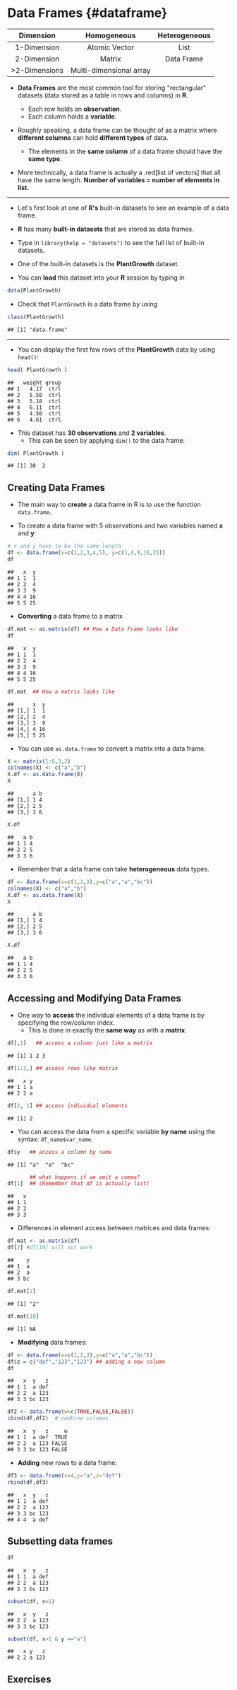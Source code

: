 # Data Frames {#dataframe}



|     Dimension     |         Homogeneous         |   Heterogeneous   |
|:-----------------:|:---------------------------:|:-----------------:|
|    1-Dimension    |        Atomic Vector        |       List        |
|    2-Dimension    |           Matrix            |    Data Frame     |
|   >2-Dimensions   |   Multi-dimensional array   |                   |

* **Data Frames** are the most common tool for storing "rectangular" datasets (data stored as a table in rows and columns) in **R**.
    + Each row holds an **observation**.
    + Each column holds a **variable**.

* Roughly speaking, a data frame can be thought of as a matrix where 
**different columns** can hold **different types** of data.
    + The elements in the **same column** of a data frame should have the **same type**. 


* More technically, a data frame is actually a .red[list of vectors] that all 
have the same length. **Number of variables = number of elements in list.**

---

* Let's first look at one of **R's** built-in datasets to see an example of a data frame.

* **R** has many **built-in datasets** that are stored as data frames.

* Type in `library(help = "datasets")` to see the full list of built-in
datasets.

* One of the built-in datasets is the **PlantGrowth** dataset.

* You can **load** this dataset into your **R** session by typing in

```r
data(PlantGrowth)
```

* Check that `PlantGrowth` is a data frame by using

```r
class(PlantGrowth)
```

```
## [1] "data.frame"
```

---

* You can display the first few rows of the **PlantGrowth** data by using `head()`:

```r
head( PlantGrowth )
```

```
##   weight group
## 1   4.17  ctrl
## 2   5.58  ctrl
## 3   5.18  ctrl
## 4   6.11  ctrl
## 5   4.50  ctrl
## 6   4.61  ctrl
```

* This dataset has **30 observations** and **2 variables**.
    + This can be seen by applying `dim()` to the data frame: 

```r
dim( PlantGrowth )
```

```
## [1] 30  2
```


## Creating Data Frames

* The main way to **create** a data frame in R is to use the function `data.frame`.

* To create a data frame with 5 observations and two variables named **x** and **y**:

```r
# x and y have to be the same length
df <- data.frame(x=c(1,2,3,4,5), y=c(1,4,9,16,25))
df
```

```
##   x  y
## 1 1  1
## 2 2  4
## 3 3  9
## 4 4 16
## 5 5 25
```

* **Converting** a data frame to a matrix


```r
df.mat <- as.matrix(df) ## How a Data Frame looks like  
df
```

```
##   x  y
## 1 1  1
## 2 2  4
## 3 3  9
## 4 4 16
## 5 5 25
```

```r
df.mat  ## How a matrix looks like
```

```
##      x  y
## [1,] 1  1
## [2,] 2  4
## [3,] 3  9
## [4,] 4 16
## [5,] 5 25
```


* You can use `as.data.frame` to convert a matrix into a data frame. 


```r
X <- matrix(1:6,3,2) 
colnames(X) <- c("a","b")
X.df <- as.data.frame(X)
X
```

```
##      a b
## [1,] 1 4
## [2,] 2 5
## [3,] 3 6
```

```r
X.df
```

```
##   a b
## 1 1 4
## 2 2 5
## 3 3 6
```

* Remember that a data frame can take **heterogeneous** data types.

```r
df <- data.frame(x=c(1,2,3),y=c("a","a","bc"))
colnames(X) <- c("a","b")
X.df <- as.data.frame(X)
X
```

```
##      a b
## [1,] 1 4
## [2,] 2 5
## [3,] 3 6
```

```r
X.df
```

```
##   a b
## 1 1 4
## 2 2 5
## 3 3 6
```


## Accessing and Modifying Data Frames

* One way to **access** the individual elements of a data frame is by specifying the row/column index. 
    + This is done in exactly the **same way** as with a **matrix**.


```r
df[,1]   ## access a column just like a matrix
```

```
## [1] 1 2 3
```

```r
df[1:2,] ## access rows like matrix
```

```
##   x y
## 1 1 a
## 2 2 a
```

```r
df[2, 1] ## access individual elements
```

```
## [1] 2
```


* You can access the data from a specific variable **by name** 
using the syntax: `df_name$var_name`.


```r
df$y   ## access a column by name
```

```
## [1] "a"  "a"  "bc"
```

```r
       ## what happens if we omit a comma?
df[1]  ## (Remember that df is actually list)
```

```
##   x
## 1 1
## 2 2
## 3 3
```


* Differences in element access between matrices and data frames:

```r
df.mat <- as.matrix(df) 
df[2] #df[10] will not work
```

```
##    y
## 1  a
## 2  a
## 3 bc
```

```r
df.mat[2]
```

```
## [1] "2"
```

```r
df.mat[10]
```

```
## [1] NA
```


* **Modifying** data frames:


```r
df <- data.frame(x=c(1,2,3),y=c("a","a","bc")) 
df$z = c("def","123","123") ## adding a new column
df
```

```
##   x  y   z
## 1 1  a def
## 2 2  a 123
## 3 3 bc 123
```

```r
df2 <- data.frame(w=c(TRUE,FALSE,FALSE))
cbind(df,df2)  # combine columns
```

```
##   x  y   z     w
## 1 1  a def  TRUE
## 2 2  a 123 FALSE
## 3 3 bc 123 FALSE
```


* **Adding** new rows to a data frame:

```r
df3 <- data.frame(x=4,y="a",z="def") 
rbind(df,df3)  
```

```
##   x  y   z
## 1 1  a def
## 2 2  a 123
## 3 3 bc 123
## 4 4  a def
```


## Subsetting data frames


```r
df
```

```
##   x  y   z
## 1 1  a def
## 2 2  a 123
## 3 3 bc 123
```

```r
subset(df, x>1)
```

```
##   x  y   z
## 2 2  a 123
## 3 3 bc 123
```

```r
subset(df, x>1 & y =="a")  
```

```
##   x y   z
## 2 2 a 123
```

## Exercises
